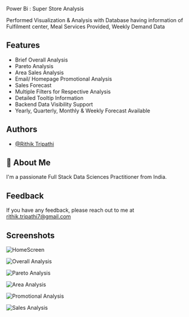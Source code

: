 Power Bi : Super Store Analysis

Performed Visualization & Analysis with Database having information of Fulfilment center, Meal Services Provided, Weekly Demand Data


## Features

- Brief Overall Analysis
- Pareto Analysis
- Area Sales Analysis
- Email/ Homepage Promotional Analysis
- Sales Forecast
- Multiple Filters for Respective Analysis
- Detailed Tooltip Information
- Backend Data Visibility Support
- Yearly, Quarterly, Monthly & Weekly Forecast Available

## Authors

- [@Rithik Tripathi](https://github.com/RithikTripathi)


## 🚀 About Me
I'm a passionate Full Stack Data Sciences Practitioner from India.


## Feedback

If you have any feedback, please reach out to me at rithik.tripathi7@gmail.com


## Screenshots

![HomeScreen](https://drive.google.com/file/d/1omtZW-QFliQ6kxHyyWY4tOrigd7gEmUj/view?usp=sharing)

![Overall Analysis](https://drive.google.com/file/d/1aLpp5GpBXESibUhWSnrIcolCSMSlUjyB/view?usp=share_link)

![Pareto Analysis](https://drive.google.com/file/d/1k_mCVPnTeb_k2OffqAPD2ty8t9FjYhSA/view?usp=share_link)

![Area Analysis](https://drive.google.com/file/d/1cxkzOI5atcQs0gEzm7x5MqB2snF4qoI3/view?usp=share_link)

![Promotional Analysis](https://drive.google.com/file/d/1sVvepNqfjSvvjyxuTXvjXqKetrFrDEnZ/view?usp=share_link)

![Sales Analysis](https://drive.google.com/file/d/114-MeOb5TYJFPhDxveGE2iP7wDYlbrh2/view?usp=share_link)

